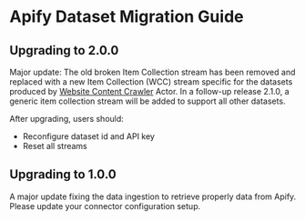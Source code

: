 # Apify Dataset Migration Guide

## Upgrading to 2.0.0

Major update: The old broken Item Collection stream has been removed and replaced with a new Item Collection (WCC) stream specific for the datasets produced by [Website Content Crawler](https://apify.com/apify/website-content-crawler) Actor. In a follow-up release 2.1.0, a generic item collection stream will be added to support all other datasets.

After upgrading, users should:

- Reconfigure dataset id and API key
- Reset all streams

## Upgrading to 1.0.0

A major update fixing the data ingestion to retrieve properly data from Apify.
Please update your connector configuration setup.
